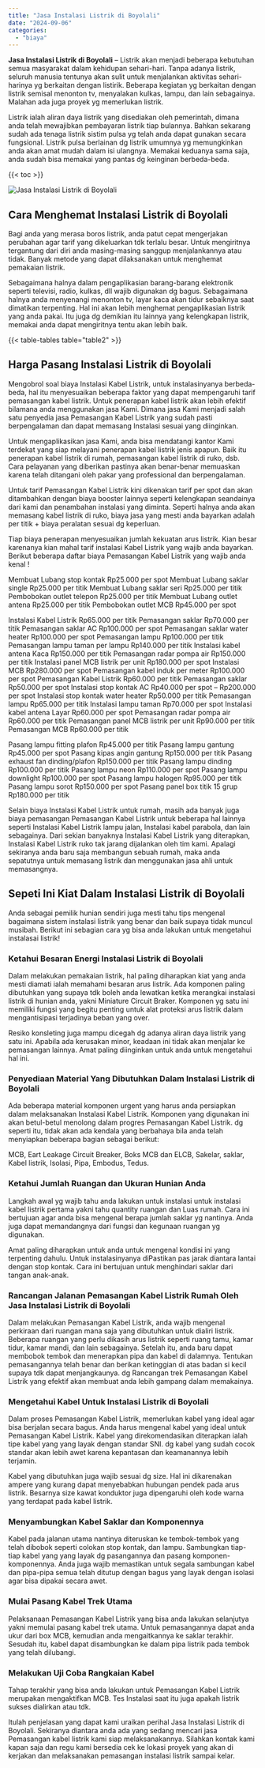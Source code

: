 ```yaml
---
title: "Jasa Instalasi Listrik di Boyolali"
date: "2024-09-06"
categories: 
  - "biaya"
---
```


**Jasa Instalasi Listrik di Boyolali** – Listrik akan menjadi beberapa kebutuhan semua masyarakat dalam kehidupan sehari-hari. Tanpa adanya listrik, seluruh manusia tentunya akan sulit untuk menjalankan aktivitas sehari-harinya yg berkaitan dengan listirik. Beberapa kegiatan yg berkaitan dengan listrik semisal menonton tv, menyalakan kulkas, lampu, dan lain sebagainya. Malahan ada juga proyek yg memerlukan listrik.

Listrik ialah aliran daya listrik yang disediakan oleh pemerintah, dimana anda telah mewajibkan pembayaran listrik tiap bulannya. Bahkan sekarang sudah ada tenaga listrik sistim pulsa yg telah anda dapat gunakan secara fungsional. Listrik pulsa berlainan dg listrik umumnya yg memungkinkan anda akan amat mudah dalam isi ulangnya. Memakai keduanya sama saja, anda sudah bisa memakai yang pantas dg keinginan berbeda-beda.

{{< toc >}}

![Jasa Instalasi Listrik di Boyolali](/images/instalasi-listrik-murah02.png)

## Cara Menghemat Instalasi Listrik di Boyolali

Bagi anda yang merasa boros listrik, anda patut cepat mengerjakan perubahan agar tarif yang dikeluarkan tdk terlalu besar. Untuk mengiritnya tergantung dari diri anda masing-masing sanggup menjalankannya atau tidak. Banyak metode yang dapat dilaksanakan untuk menghemat pemakaian listrik.

Sebagaimana halnya dalam pengaplikasian barang-barang elektronik seperti televisi, radio, kulkas, dll wajib digunakan dg bagus. Sebagaimana halnya anda menyenangi menonton tv, layar kaca akan tidur sebaiknya saat dimatikan terpenting. Hal ini akan lebih menghemat pengaplikasian listrik yang anda pakai. Itu juga dg demikian itu lainnya yang kelengkapan listrik, memakai anda dapat mengiritnya tentu akan lebih baik.

{{< table-tables table="table2" >}}

## Harga Pasang Instalasi Listrik di Boyolali

Mengobrol soal biaya Instalasi Kabel Listrik, untuk instalasinyanya berbeda-beda, hal itu menyesuaikan beberapa faktor yang dapat mempengaruhi tarif pemasangan kabel listrik. Untuk penerapan kabel listrik akan lebih efektif bilamana anda menggunakan jasa Kami. Dimana jasa Kami menjadi salah satu penyedia jasa Pemasangan Kabel Listrik yang sudah pasti berpengalaman dan dapat memasang Instalasi sesuai yang diinginkan.

Untuk mengaplikasikan jasa Kami, anda bisa mendatangi kantor Kami terdekat yang siap melayani penerapan kabel listrik jenis apapun. Baik itu penerapan kabel listrik di rumah, pemasangan kabel listrik di ruko, dsb. Cara pelayanan yang diberikan pastinya akan benar-benar memuaskan karena telah ditangani oleh pakar yang professional dan berpengalaman.

Untuk tarif Pemasangan Kabel Listrik kini dikenakan tarif per spot dan akan ditambahkan dengan biaya booster lainnya seperti kelengkapan seandainya dari kami dan penambahan instalasi yang diminta. Seperti halnya anda akan memasang kabel listrik di ruko, biaya jasa yang mesti anda bayarkan adalah per titik + biaya peralatan sesuai dg keperluan.

Tiap biaya penerapan menyesuaikan jumlah kekuatan arus listrik. Kian besar karenanya kian mahal tarif instalasi Kabel Listrik yang wajib anda bayarkan. Berikut beberapa daftar biaya Pemasangan Kabel Listrik yang wajib anda kenal !

Membuat Lubang stop kontak Rp25.000 per spot Membuat Lubang saklar single Rp25.000 per titik Membuat Lubang saklar seri Rp25.000 per titik Pembobokan outlet telepon Rp25.000 per titik Membuat Lubang outlet antena Rp25.000 per titik Pembobokan outlet MCB Rp45.000 per spot

Instalasi Kabel Listrik Rp65.000 per titik Pemasangan saklar Rp70.000 per titik Pemasangan saklar AC Rp100.000 per spot Pemasangan saklar water heater Rp100.000 per spot Pemasangan lampu Rp100.000 per titik Pemasangan lampu taman per lampu Rp140.000 per titik Instalasi kabel antena Kaca Rp150.000 per titik Pemasangan radar pompa air Rp150.000 per titik Instalasi panel MCB listrik per unit Rp180.000 per spot Instalasi MCB Rp280.000 per spot Pemasangan kabel induk per meter Rp100.000 per spot Pemasangan Kabel Listrik Rp60.000 per titik Pemasangan saklar Rp50.000 per spot Instalasi stop kontak AC Rp40.000 per spot – Rp200.000 per spot Instalasi stop kontak water heater Rp50.000 per titik Pemasangan lampu Rp65.000 per titik Instalasi lampu taman Rp70.000 per spot Instalasi kabel antena Layar Rp60.000 per spot Pemasangan radar pompa air Rp60.000 per titik Pemasangan panel MCB listrik per unit Rp90.000 per titik Pemasangan MCB Rp60.000 per titik

Pasang lampu fitting plafon Rp45.000 per titik Pasang lampu gantung Rp45.000 per spot Pasang kipas angin gantung Rp150.000 per titik Pasang exhaust fan dinding/plafon Rp150.000 per titik Pasang lampu dinding Rp100.000 per titik Pasang lampu neon Rp110.000 per spot Pasang lampu downlight Rp100.000 per spot Pasang lampu halogen Rp95.000 per titik Pasang lampu sorot Rp150.000 per spot Pasang panel box titik 15 grup Rp180.000 per titik

Selain biaya Instalasi Kabel Listrik untuk rumah, masih ada banyak juga biaya pemasangan Pemasangan Kabel Listrik untuk beberapa hal lainnya seperti Instalasi Kabel Listrik lampu jalan, Instalasi kabel parabola, dan lain sebagainya. Dari sekian banyaknya Instalasi Kabel Listrik yang diterapkan, Instalasi Kabel Listrik ruko tak jarang dijalankan oleh tim kami. Apalagi sekiranya anda baru saja membangun sebuah rumah, maka anda sepatutnya untuk memasang listrik dan menggunakan jasa ahli untuk memasangnya.

## Sepeti Ini Kiat Dalam Instalasi Listrik di Boyolali


Anda sebagai pemilik hunian sendiri juga mesti tahu tips mengenal bagaimana sistem instalasi listrik yang benar dan baik supaya tidak muncul musibah. Berikut ini sebagian cara yg bisa anda lakukan untuk mengetahui instalasai listrik!

### Ketahui Besaran Energi Instalasi Listrik di Boyolali

Dalam melakukan pemakaian listrik, hal paling diharapkan kiat yang anda mesti diamati ialah memahami besaran arus listrik. Ada komponen paling dibutuhkan yang supaya tdk boleh anda lewatkan ketika merangkai instalasi listrik di hunian anda, yakni Miniature Circuit Braker. Komponen yg satu ini memiliki fungsi yang begitu penting untuk alat proteksi arus listrik dalam mengantisipasi terjadinya beban yang over.

Resiko konsleting juga mampu dicegah dg adanya aliran daya listrik yang satu ini. Apabila ada kerusakan minor, keadaan ini tidak akan menjalar ke pemasangan lainnya. Amat paling diinginkan untuk anda untuk mengetahui hal ini.

### Penyediaan Material Yang Dibutuhkan Dalam Instalasi Listrik di Boyolali

Ada beberapa material komponen urgent yang harus anda persiapkan dalam melaksanakan Instalasi Kabel Listrik. Komponen yang digunakan ini akan betul-betul menolong dalam progres Pemasangan Kabel Listrik. dg seperti itu, tidak akan ada kendala yang berbahaya bila anda telah menyiapkan beberapa bagian sebagai berikut:

MCB, Eart Leakage Circuit Breaker, Boks MCB dan ELCB, Sakelar, saklar, Kabel listrik, Isolasi, Pipa, Embodus, Tedus.

### Ketahui Jumlah Ruangan dan Ukuran Hunian Anda

Langkah awal yg wajib tahu anda lakukan untuk instalasi untuk instalasi kabel listrik pertama yakni tahu quantity ruangan dan Luas rumah. Cara ini bertujuan agar anda bisa mengenal berapa jumlah saklar yg nantinya. Anda juga dapat memandangnya dari fungsi dan kegunaan ruangan yg digunakan.

Amat paling diharapkan untuk anda untuk mengenal kondisi ini yang terpenting dahulu. Untuk instalasinyanya diPastikan pas jarak diantara lantai dengan stop kontak. Cara ini bertujuan untuk menghindari saklar dari tangan anak-anak.

### Rancangan Jalanan Pemasangan Kabel Listrik Rumah Oleh Jasa Instalasi Listrik di Boyolali

Dalam melakukan Pemasangan Kabel Listrik, anda wajib mengenal perkiraan dari ruangan mana saja yang dibutuhkan untuk dialiri listrik. Beberapa ruangan yang perlu dikasih arus listrik seperti ruang tamu, kamar tidur, kamar mandi, dan lain sebagainya. Setelah itu, anda baru dapat membobok tembok dan menerapkan pipa dan kabel di dalamnya. Tentukan pemasangannya telah benar dan berikan ketinggian di atas badan si kecil supaya tdk dapat menjangkaunya. dg Rancangan trek Pemasangan Kabel Listrik yang efektif akan membuat anda lebih gampang dalam memakainya.

### Mengetahui Kabel Untuk Instalasi Listrik di Boyolali

Dalam proses Pemasangan Kabel Listrik, memerlukan kabel yang ideal agar bisa berjalan secara bagus. Anda harus mengenal kabel yang ideal untuk Pemasangan Kabel Listrik. Kabel yang direkomendasikan diterapkan ialah tipe kabel yang yang layak dengan standar SNI. dg kabel yang sudah cocok standar akan lebih awet karena kepantasan dan keamanannya lebih terjamin.

Kabel yang dibutuhkan juga wajib sesuai dg size. Hal ini dikarenakan ampere yang kurang dapat menyebabkan hubungan pendek pada arus listrik. Besarnya size kawat konduktor juga dipengaruhi oleh kode warna yang terdapat pada kabel listrik.

### Menyambungkan Kabel Saklar dan Komponennya

Kabel pada jalanan utama nantinya diteruskan ke tembok-tembok yang telah dibobok seperti colokan stop kontak, dan lampu. Sambungkan tiap-tiap kabel yang yang layak dg pasangannya dan pasang komponen-komponennya. Anda juga wajib memastikan untuk segala sambungan kabel dan pipa-pipa semua telah ditutup dengan bagus yang layak dengan isolasi agar bisa dipakai secara awet.

### Mulai Pasang Kabel Trek Utama

Pelaksanaan Pemasangan Kabel Listrik yang bisa anda lakukan selanjutya yakni memulai pasang kabel trek utama. Untuk pemasangannya dapat anda ukur dari box MCB, kemudian anda mengaitkannya ke saklar terakhir. Sesudah itu, kabel dapat disambungkan ke dalam pipa listrik pada tembok yang telah dilubangi.

### Melakukan Uji Coba Rangkaian Kabel

Tahap terakhir yang bisa anda lakukan untuk Pemasangan Kabel Listrik merupakan mengaktifkan MCB. Tes Instalasi saat itu juga apakah listrik sukses dialirkan atau tdk.

Itulah penjelasan yang dapat kami uraikan perihal Jasa Instalasi Listrik di Boyolali. Sekiranya diantara anda ada yang sedang mencari jasa Pemasangan kabel listrik kami siap melaksanakannya. Silahkan kontak kami kapan saja dan regu kami bersedia cek ke lokasi proyek yang akan di kerjakan dan melaksanakan pemasangan instalasi listrik sampai kelar.
